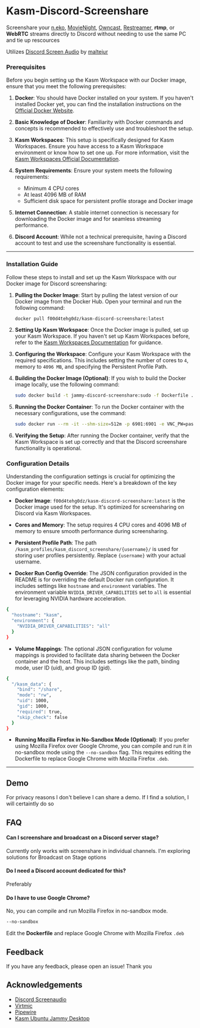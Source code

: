 # Kasm-Discord-Screenshare

Screenshare your [n.eko](https://github.com/m1k1o/neko), [MovieNight](https://github.com/zorchenhimer/MovieNight/tree/master), [Owncast](https://github.com/owncast/owncast), [Restreamer](https://github.com/datarhei/restreamer), **rtmp**, or **WebRTC** streams directly to Discord without needing to use the same PC and tie up rescources

Utilizes [Discord Screen Audio](https://github.com/maltejur/discord-screenaudio.git) by [maltejur](https://github.com/maltejur/)


### Prerequisites

Before you begin setting up the Kasm Workspace with our Docker image, ensure that you meet the following prerequisites:

1. **Docker**: You should have Docker installed on your system. If you haven't installed Docker yet, you can find the installation instructions on the [Official Docker Website](https://docs.docker.com/get-docker/).

2. **Basic Knowledge of Docker**: Familiarity with Docker commands and concepts is recommended to effectively use and troubleshoot the setup.

3. **Kasm Workspaces**: This setup is specifically designed for Kasm Workspaces. Ensure you have access to a Kasm Workspace environment or know how to set one up. For more information, visit the [Kasm Workspaces Official Documentation](https://www.kasmweb.com/docs/latest/).

4. **System Requirements**: Ensure your system meets the following requirements:
   - Minimum 4 CPU cores
   - At least 4096 MB of RAM
   - Sufficient disk space for persistent profile storage and Docker image

5. **Internet Connection**: A stable internet connection is necessary for downloading the Docker image and for seamless streaming performance.

6. **Discord Account**: While not a technical prerequisite, having a Discord account to test and use the screenshare functionality is essential.

---

### Installation Guide

Follow these steps to install and set up the Kasm Workspace with our Docker image for Discord screensharing:

1. **Pulling the Docker Image**:
   Start by pulling the latest version of our Docker image from the Docker Hub. Open your terminal and run the following command:
   ```bash
   docker pull f00d4tehg0dz/kasm-discord-screenshare:latest
   ```

2. **Setting Up Kasm Workspace**:
   Once the Docker image is pulled, set up your Kasm Workspace. If you haven't set up Kasm Workspaces before, refer to the [Kasm Workspaces Documentation](https://www.kasmweb.com/docs/latest/) for guidance.

3. **Configuring the Workspace**:
   Configure your Kasm Workspace with the required specifications. This includes setting the number of cores to `4`, memory to `4096 MB`, and specifying the Persistent Profile Path.

4. **Building the Docker Image (Optional)**:
   If you wish to build the Docker image locally, use the following command:
   ```bash
   sudo docker build -t jammy-discord-screenshare:sudo -f Dockerfile .
   ```

5. **Running the Docker Container**:
   To run the Docker container with the necessary configurations, use the command:
   ```bash
   sudo docker run --rm -it --shm-size=512m -p 6901:6901 -e VNC_PW=password jammy-discord-screenshare:sudo
   ```

6. **Verifying the Setup**:
   After running the Docker container, verify that the Kasm Workspace is set up correctly and that the Discord screenshare functionality is operational.

### Configuration Details

Understanding the configuration settings is crucial for optimizing the Docker image for your specific needs. Here's a breakdown of the key configuration elements:

- **Docker Image**:
  `f00d4tehg0dz/kasm-discord-screenshare:latest` is the Docker image used for the setup. It's optimized for screensharing on Discord via Kasm Workspaces.

- **Cores and Memory**:
  The setup requires 4 CPU cores and 4096 MB of memory to ensure smooth performance during screensharing.

- **Persistent Profile Path**:
  The path `/kasm_profiles/kasm_discord_screenshare/{username}/` is used for storing user profiles persistently. Replace `{username}` with your actual username.

- **Docker Run Config Override**:
  The JSON configuration provided in the README is for overriding the default Docker run configuration. It includes settings like `hostname` and `environment` variables. The environment variable `NVIDIA_DRIVER_CAPABILITIES` set to `all` is essential for leveraging NVIDIA hardware acceleration.

```bash
{
  "hostname": "kasm",
  "environment": {
    "NVIDIA_DRIVER_CAPABILITIES": "all"
  }
}
```

- **Volume Mappings**:
  The optional JSON configuration for volume mappings is provided to facilitate data sharing between the Docker container and the host. This includes settings like the path, binding mode, user ID (uid), and group ID (gid).

```bash
{
  "/kasm_data": {
    "bind": "/share",
    "mode": "rw",
    "uid": 1000,
    "gid": 1000,
    "required": true,
    "skip_check": false
  }
}
```

- **Running Mozilla Firefox in No-Sandbox Mode (Optional)**:
  If you prefer using Mozilla Firefox over Google Chrome, you can compile and run it in no-sandbox mode using the `--no-sandbox` flag. This requires editing the Dockerfile to replace Google Chrome with Mozilla Firefox `.deb`.
---

## Demo

For privacy reasons I don't believe I can share a demo. If I find a solution, I will certaintly do so


## FAQ

#### Can I screenshare and broadcast on a Discord server stage?

Currently only works with screenshare in individual channels. I'm exploring solutions for Broadcast on Stage options

#### Do I need a Discord account dedicated for this?

Preferably

#### Do I have to use Google Chrome?

No, you can compile and run Mozilla Firefox in no-sandbox mode.

```bash
--no-sandbox
```

Edit the **Dockerfile** and replace Google Chrome with Mozilla Firefox `.deb`

## Feedback

If you have any feedback, please open an issue! Thank you


## Acknowledgements

 - [Discord Screenaudio](https://github.com/maltejur/discord-screenaudio.git)
 - [Virtmic](https://github.com/edisionnano/Screenshare-with-audio-on-Discord-with-Linux/blob/main/virtmic?raw=true)
 - [Pipewire](https://gitlab.freedesktop.org/pipewire/pipewire/-/archive)
 - [Kasm Ubuntu Jammy Desktop](https://github.com/kasmtech/workspaces-images/blob/develop/dockerfile-kasm-ubuntu-jammy-desktop)
